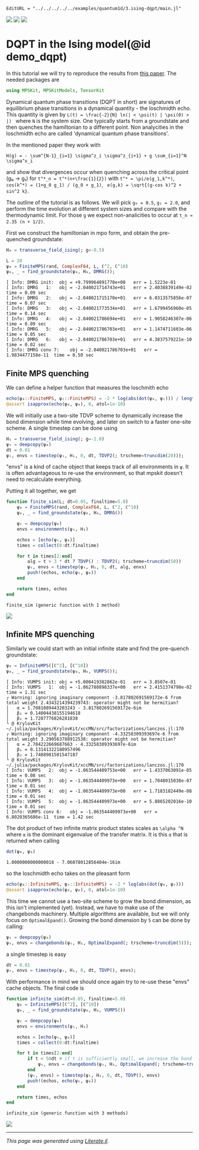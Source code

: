 ```@meta
EditURL = "../../../../../examples/quantum1d/3.ising-dqpt/main.jl"
```

[![](https://mybinder.org/badge_logo.svg)](https://mybinder.org/v2/gh/QuantumKitHub/MPSKit.jl/gh-pages?filepath=dev/examples/quantum1d/3.ising-dqpt/main.ipynb)
[![](https://img.shields.io/badge/show-nbviewer-579ACA.svg)](https://nbviewer.jupyter.org/github/QuantumKitHub/MPSKit.jl/blob/gh-pages/dev/examples/quantum1d/3.ising-dqpt/main.ipynb)
[![](https://img.shields.io/badge/download-project-orange)](https://minhaskamal.github.io/DownGit/#/home?url=https://github.com/QuantumKitHub/MPSKit.jl/examples/tree/gh-pages/dev/examples/quantum1d/3.ising-dqpt)

# DQPT in the Ising model(@id demo_dqpt)

In this tutorial we will try to reproduce the results from
[this paper](https://arxiv.org/pdf/1206.2505.pdf). The needed packages are

````julia
using MPSKit, MPSKitModels, TensorKit
````

Dynamical quantum phase transitions (DQPT in short) are signatures of equilibrium phase transitions in a dynamical quantity - the loschmidth echo.
This quantity is given by ``L(t) = \frac{-2}{N} ln(| < \psi(t) | \psi(0) > |) `` where ``N`` is the system size.
One typically starts from a groundstate and then quenches the hamiltonian to a different point.
Non analycities in the loschmidth echo are called 'dynamical quantum phase transitions'.

In the mentioned paper they work with

``H(g) = - \sum^{N-1}_{i=1} \sigma^z_i \sigma^z_{i+1} + g \sum_{i=1}^N \sigma^x_i``

and show that divergences occur when quenching across the critical point (g₀ → g₁) for ``t^*_n = t^*(n+\frac{1}{2})`` with ``t^* = \pi/e(g_1,k^*)``, ``cos(k^*) = (1+g_0 g_1) / (g_0 + g_1)``, `` e(g,k) = \sqrt{(g-cos k)^2 + sin^2 k}``.

The outline of the tutorial is as follows. We will pick ``g₀ = 0.5``, ``g₁ = 2.0``, and perform the time evolution at different system sizes and compare with the thermodynamic limit.
For those ``g`` we expect non-analicities to occur at ``t_n ≈ 2.35 (n + 1/2)``.

First we construct the hamiltonian in mpo form, and obtain the pre-quenched groundstate:

````julia
H₀ = transverse_field_ising(; g=-0.5)

L = 20
ψ₀ = FiniteMPS(rand, ComplexF64, L, ℂ^2, ℂ^10)
ψ₀, _ = find_groundstate(ψ₀, H₀, DMRG());
````

````
[ Info: DMRG init:	obj = +9.799964091770e+00	err = 1.5223e-01
[ Info: DMRG   1:	obj = -2.040021714743e+01	err = 2.4038839149e-02	time = 0.09 sec
[ Info: DMRG   2:	obj = -2.040021715170e+01	err = 6.0313575856e-07	time = 0.07 sec
[ Info: DMRG   3:	obj = -2.040021773534e+01	err = 1.6799456960e-05	time = 0.14 sec
[ Info: DMRG   4:	obj = -2.040021786694e+01	err = 1.9058246307e-06	time = 0.09 sec
[ Info: DMRG   5:	obj = -2.040021786703e+01	err = 1.1474711603e-06	time = 0.05 sec
[ Info: DMRG   6:	obj = -2.040021786703e+01	err = 4.3837579221e-10	time = 0.02 sec
[ Info: DMRG conv 7:	obj = -2.040021786703e+01	err = 1.9834477158e-11	time = 0.50 sec

````

## Finite MPS quenching

We can define a helper function that measures the loschmith echo

````julia
echo(ψ₀::FiniteMPS, ψₜ::FiniteMPS) = -2 * log(abs(dot(ψ₀, ψₜ))) / length(ψ₀)
@assert isapprox(echo(ψ₀, ψ₀), 0, atol=1e-10)
````

We will initially use a two-site TDVP scheme to dynamically increase the bond dimension while time evolving, and later on switch to a faster one-site scheme. A single timestep can be done using

````julia
H₁ = transverse_field_ising(; g=-2.0)
ψₜ = deepcopy(ψ₀)
dt = 0.01
ψₜ, envs = timestep(ψₜ, H₁, 0, dt, TDVP2(; trscheme=truncdim(20)));
````

"envs" is a kind of cache object that keeps track of all environments in `ψ`. It is often advantageous to re-use the environment, so that mpskit doesn't need to recalculate everything.

Putting it all together, we get

````julia
function finite_sim(L; dt=0.05, finaltime=5.0)
    ψ₀ = FiniteMPS(rand, ComplexF64, L, ℂ^2, ℂ^10)
    ψ₀, _ = find_groundstate(ψ₀, H₀, DMRG())

    ψₜ = deepcopy(ψ₀)
    envs = environments(ψₜ, H₁)

    echos = [echo(ψₜ, ψ₀)]
    times = collect(0:dt:finaltime)

    for t in times[2:end]
        alg = t > 3 * dt ? TDVP() : TDVP2(; trscheme=truncdim(50))
        ψₜ, envs = timestep(ψₜ, H₁, 0, dt, alg, envs)
        push!(echos, echo(ψₜ, ψ₀))
    end

    return times, echos
end
````

````
finite_sim (generic function with 1 method)
````

![](finite_timeev.png)

## Infinite MPS quenching

Similarly we could start with an initial infinite state and find the pre-quench groundstate:

````julia
ψ₀ = InfiniteMPS([ℂ^2], [ℂ^10])
ψ₀, _ = find_groundstate(ψ₀, H₀, VUMPS());
````

````
[ Info: VUMPS init:	obj = +5.000419382862e-01	err = 3.8507e-01
[ Info: VUMPS   1:	obj = -1.062780898337e+00	err = 2.4151374798e-02	time = 1.31 sec
┌ Warning: ignoring imaginary component -3.817802691569172e-6 from total weight 2.4343214394239743: operator might not be hermitian?
│   α = 1.7081089443203243 - 3.817802691569172e-6im
│   β₁ = 0.14004438155194618
│   β₂ = 1.7287776826281838
└ @ KrylovKit ~/.julia/packages/KrylovKit/xccMN/src/factorizations/lanczos.jl:170
┌ Warning: ignoring imaginary component -4.33258309393697e-6 from total weight 3.290563788912538: operator might not be hermitian?
│   α = 2.784222669687663 - 4.33258309393697e-6im
│   β₁ = 0.13141322180957496
│   β₂ = 1.7488981501547187
└ @ KrylovKit ~/.julia/packages/KrylovKit/xccMN/src/factorizations/lanczos.jl:170
[ Info: VUMPS   2:	obj = -1.063544409753e+00	err = 1.4337063091e-05	time = 0.08 sec
[ Info: VUMPS   3:	obj = -1.063544409973e+00	err = 1.7048015038e-07	time = 0.01 sec
[ Info: VUMPS   4:	obj = -1.063544409973e+00	err = 1.7183182449e-08	time = 0.01 sec
[ Info: VUMPS   5:	obj = -1.063544409973e+00	err = 5.8865202016e-10	time = 0.01 sec
[ Info: VUMPS conv 6:	obj = -1.063544409973e+00	err = 6.8020365686e-11	time = 1.42 sec

````

The dot product of two infinite matrix product states scales as  ``\alpha ^N`` where ``α`` is the dominant eigenvalue of the transfer matrix.
It is this ``α`` that is returned when calling

````julia
dot(ψ₀, ψ₀)
````

````
1.0000000000000018 - 7.06078012856404e-16im
````

so the loschmidth echo takes on the pleasant form

````julia
echo(ψ₀::InfiniteMPS, ψₜ::InfiniteMPS) = -2 * log(abs(dot(ψ₀, ψₜ)))
@assert isapprox(echo(ψ₀, ψ₀), 0, atol=1e-10)
````

This time we cannot use a two-site scheme to grow the bond dimension, as this isn't implemented (yet).
Instead, we have to make use of the changebonds machinery.
Multiple algorithms are available, but we will only focus on `OptimalEpand()`.
Growing the bond dimension by ``5`` can be done by calling:

````julia
ψₜ = deepcopy(ψ₀)
ψₜ, envs = changebonds(ψₜ, H₁, OptimalExpand(; trscheme=truncdim(5)));
````

a single timestep is easy

````julia
dt = 0.01
ψₜ, envs = timestep(ψₜ, H₁, 0, dt, TDVP(), envs);
````

With performance in mind we should once again try to re-use these "envs" cache objects.
The final code is

````julia
function infinite_sim(dt=0.05, finaltime=5.0)
    ψ₀ = InfiniteMPS([ℂ^2], [ℂ^10])
    ψ₀, _ = find_groundstate(ψ₀, H₀, VUMPS())

    ψₜ = deepcopy(ψ₀)
    envs = environments(ψₜ, H₁)

    echos = [echo(ψₜ, ψ₀)]
    times = collect(0:dt:finaltime)

    for t in times[2:end]
        if t < 50dt # if t is sufficiently small, we increase the bond dimension
            ψₜ, envs = changebonds(ψₜ, H₁, OptimalExpand(; trscheme=truncdim(1)), envs)
        end
        (ψₜ, envs) = timestep(ψₜ, H₁, 0, dt, TDVP(), envs)
        push!(echos, echo(ψₜ, ψ₀))
    end

    return times, echos
end
````

````
infinite_sim (generic function with 3 methods)
````

![](infinite_timeev.png)

---

*This page was generated using [Literate.jl](https://github.com/fredrikekre/Literate.jl).*

